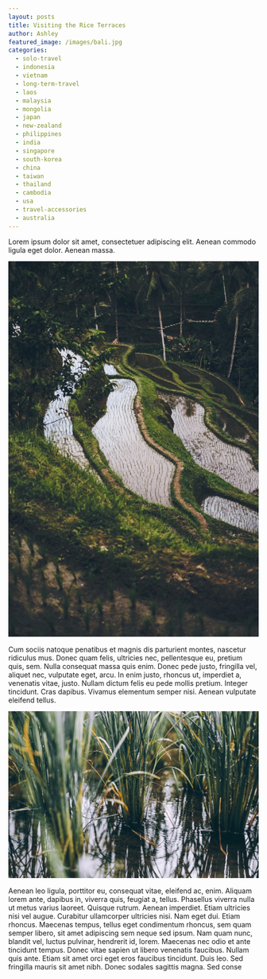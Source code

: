 ```yaml
---
layout: posts
title: Visiting the Rice Terraces
author: Ashley
featured_image: /images/bali.jpg
categories:
  - solo-travel
  - indonesia
  - vietnam
  - long-term-travel
  - laos
  - malaysia
  - mongolia
  - japan
  - new-zealand
  - philippines
  - india
  - singapore
  - south-korea
  - china
  - taiwan
  - thailand
  - cambodia
  - usa
  - travel-accessories
  - australia
---
```



Lorem ipsum dolor sit amet, consectetuer adipiscing elit. Aenean commodo ligula eget dolor. Aenean massa.

![](/uploads/versions/bali2---x----1200-1800x---.jpg)

Cum sociis natoque penatibus et magnis dis parturient montes, nascetur ridiculus mus. Donec quam felis, ultricies nec, pellentesque eu, pretium quis, sem. Nulla consequat massa quis enim. Donec pede justo, fringilla vel, aliquet nec, vulputate eget, arcu. In enim justo, rhoncus ut, imperdiet a, venenatis vitae, justo. Nullam dictum felis eu pede mollis pretium. Integer tincidunt. Cras dapibus. Vivamus elementum semper nisi. Aenean vulputate eleifend tellus.

![](/uploads/versions/bali3---x----1200-800x---.jpg)

Aenean leo ligula, porttitor eu, consequat vitae, eleifend ac, enim. Aliquam lorem ante, dapibus in, viverra quis, feugiat a, tellus. Phasellus viverra nulla ut metus varius laoreet. Quisque rutrum. Aenean imperdiet. Etiam ultricies nisi vel augue. Curabitur ullamcorper ultricies nisi. Nam eget dui. Etiam rhoncus. Maecenas tempus, tellus eget condimentum rhoncus, sem quam semper libero, sit amet adipiscing sem neque sed ipsum. Nam quam nunc, blandit vel, luctus pulvinar, hendrerit id, lorem. Maecenas nec odio et ante tincidunt tempus. Donec vitae sapien ut libero venenatis faucibus. Nullam quis ante. Etiam sit amet orci eget eros faucibus tincidunt. Duis leo. Sed fringilla mauris sit amet nibh. Donec sodales sagittis magna. Sed conse